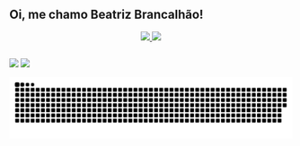 ## Oi, me chamo Beatriz Brancalhão!
<div align="center">
  <a href="https://github.com/beatrizbrancalhao">
  <img height="180em" src="https://github-readme-stats.vercel.app/api?username=beatrizbrancalhao&show_icons=true&theme=dark&include_all_commits=true&count_private=true"/>
  <img height="180em" src="https://github-readme-stats.vercel.app/api/top-langs/?username=beatrizbrancalhao&layout=compact&langs_count=7&theme=dark"/>
</div>
  
  ##
 
<div> 
  <a href = "mailto:beatrizsbrancalhao@gmail.com"><img src="https://img.shields.io/badge/-Gmail-%23333?style=for-the-badge&logo=gmail&logoColor=white" target="_blank"></a>
  <a href="https://www.linkedin.com/in/beatrizbrancalhao" target="_blank"><img src="https://img.shields.io/badge/-LinkedIn-%230077B5?style=for-the-badge&logo=linkedin&logoColor=white" target="_blank"></a> 
 


![Snake animation](https://github.com/beatrizbrancalhao/beatrizbrancalhao/blob/output/github-contribution-grid-snake.svg)
